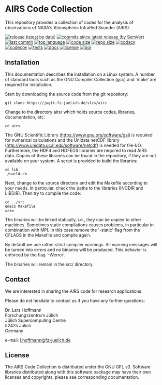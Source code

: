 # AIRS Code Collection

This repository provides a collection of codes for the analysis of
observations of NASA's Atmospheric InfraRed Sounder (AIRS).

[![release (latest by date)](https://img.shields.io/github/v/release/slcs-jsc/airs)](https://github.com/slcs-jsc/airs/releases)
[![commits since latest release (by SemVer)](https://img.shields.io/github/commits-since/slcs-jsc/airs/latest)](https://github.com/slcs-jsc/airs/commits/master)
[![last commit](https://img.shields.io/github/last-commit/slcs-jsc/airs.svg)](https://github.com/slcs-jsc/airs/commits/master)
[![top language](https://img.shields.io/github/languages/top/slcs-jsc/airs.svg)](https://github.com/slcs-jsc/airs/tree/master/src)
[![code size](https://img.shields.io/github/languages/code-size/slcs-jsc/airs.svg)](https://github.com/slcs-jsc/airs/tree/master/src)
[![repo size](https://img.shields.io/github/repo-size/slcs-jsc/airs.svg)](https://github.com/slcs-jsc/airs/tree/master/src)
[![codacy](https://api.codacy.com/project/badge/Grade/a9de7b2239f843b884d2a4eb583726c9)](https://app.codacy.com/gh/slcs-jsc/airs?utm_source=github.com&utm_medium=referral&utm_content=slcs-jsc/airs&utm_campaign=Badge_Grade_Settings)
[![codecov](https://codecov.io/gh/slcs-jsc/airs/branch/master/graph/badge.svg?token=4X6IEHWUBJ)](https://codecov.io/gh/slcs-jsc/airs)
[![tests](https://img.shields.io/github/actions/workflow/status/slcs-jsc/airs/tests.yml?branch=master&label=tests)](https://github.com/slcs-jsc/airs/actions)
[![docs](https://img.shields.io/github/actions/workflow/status/slcs-jsc/airs/docs.yml?branch=master&label=docs)](https://slcs-jsc.github.io/airs)
[![license](https://img.shields.io/github/license/slcs-jsc/airs.svg)](https://github.com/slcs-jsc/airs/blob/master/COPYING)
[![doi](https://zenodo.org/badge/DOI/10.5281/zenodo.4400597.svg)](https://doi.org/10.5281/zenodo.4400597)

## Installation

This documentation describes the installation on a Linux system.
A number of standard tools such as the GNU Compiler Collection (gcc)
and 'make' are required for installation.

Start by downloading the source code from the git repository:

    git clone https://jugit.fz-juelich.de/slcs/airs

Change to the directory airs/ which holds source codes,
libraries, documentation, etc:

    cd airs

The GNU Scientific Library (https://www.gnu.org/software/gsl)
is required for numerical calculations and the Unidata netCDF library
(http://www.unidata.ucar.edu/software/netcdf) is needed for file-I/O.
Furthermore, the HDF4 and HDFEOS libraries are required to read AIRS data.
Copies of these libraries can be found in the repository, if they are
not available on your system. A script is provided to build the libraries:

    cd lib
    ./build.sh

Next, change to the source directory and edit the Makefile according to
your needs. In particular, check the paths to the libraries
(INCDIR and LIBDIR). Then try to compile the code:

    cd ../src
    emacs Makefile
    make

The binaries will be linked statically, i.e., they can be copied to other
machines. Sometimes static compilations causes problems, in particular in
combination with MPI. In this case remove the '-static' flag from the
CFLAGS in the Makefile and compile again.

By default we use rather strict compiler warnings.
All warning messages will be turned into errors and no binaries will be
produced. This behavior is enforced by the flag '-Werror'.

The binaries will remain in the src/ directory.

## Contact

We are interested in sharing the AIRS code for research applications.

Please do not hesitate to contact us if you have any further questions:

Dr. Lars Hoffmann  
Forschungszentrum Jülich  
Jülich Supercomputing Centre  
52425 Jülich  
Germany  

e-mail: l.hoffmann@fz-juelich.de

## License

The AIRS Code Collection is distributed under the GNU GPL v3.
Software libraries distributed along with this software package may have
their own licenses and copyrights, please see corresponding documentation.
